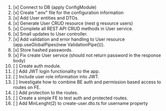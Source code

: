 1. [x] Connect to DB (apply ConfigModule)
2. [x] Create ".env" file for the configuration information
3. [x] Add User entities and DTOs.
4. [x] Generate User CRUD resource (nest g resource users)
5. [x] Complete all REST API CRUD methods in User service.
6. [x] Small updates to User controller.
7. [x] Add validation and error handling to User resource (app.useGlobalPipes(new ValidationPipe())).
8. [x] Store hashed passwords.
9. [x] Fix create User service (should not return password in the response body)
10. [ ] Create auth module.
11. [ ] Add JWT login functionality to the app.
12. [ ] Include user role information into JWT.
13. [ ] Investigate how to combine BE auth and permission based access to routes on FE.
14. [ ] Add protection to the routes.
15. [ ] Create a simple FE to test auth and protected routes.
16. [ ] Add MinLenght(2) to create-user.dto.ts for username property
